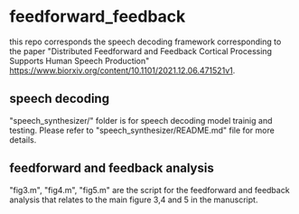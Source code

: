 # feedforward_feedback

this repo corresponds the speech decoding framework corresponding to the paper "Distributed Feedforward and Feedback Cortical Processing Supports Human Speech Production" https://www.biorxiv.org/content/10.1101/2021.12.06.471521v1.
## speech decoding 
"speech_synthesizer/" folder is for speech decoding model trainig and testing. Please refer to "speech_synthesizer/README.md" file for more details.

## feedforward and feedback analysis
"fig3.m", "fig4.m", "fig5.m" are the script for the feedforward and feedback analysis that relates to the main figure 3,4 and 5 in the manuscript.
